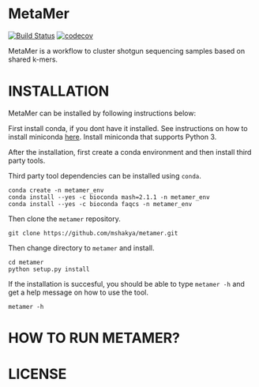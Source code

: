 # MetaMer
[![Build Status](https://travis-ci.org/mshakya/metamer.svg?branch=master)](https://travis-ci.org/mshakya/metamer)
[![codecov](https://codecov.io/gh/mshakya/metamer/branch/master/graph/badge.svg)](https://codecov.io/gh/mshakya/metamer)

MetaMer is a workflow to cluster shotgun sequencing samples based on shared k-mers. 

# INSTALLATION
MetaMer can be installed by following instructions below:

First install conda, if you dont have it installed. See instructions on how to install miniconda [here](https://docs.conda.io/en/latest/miniconda.html). Install miniconda that supports Python 3.

After the installation, first create a conda environment and then install third party tools.

Third party tool dependencies can be installed using `conda`.

```
conda create -n metamer_env
conda install --yes -c bioconda mash=2.1.1 -n metamer_env
conda install --yes -c bioconda faqcs -n metamer_env

```
Then clone the `metamer` repository.

```
git clone https://github.com/mshakya/metamer.git

```

Then change directory to `metamer` and install.

```
cd metamer
python setup.py install
```

If the installation is succesful, you should be able to type `metamer -h` and get a help message on how to use the tool.

```
metamer -h
```

# HOW TO RUN METAMER?



# LICENSE



